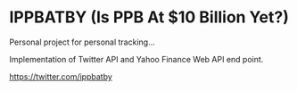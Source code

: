 # IPPBATBY (Is PPB At $10 Billion Yet?)

Personal project for personal tracking...

Implementation of Twitter API and Yahoo Finance Web API end point.

https://twitter.com/ippbatby
